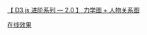 [【 D3.js 进阶系列 — 2.0 】 力学图 + 人物关系图](http://blog.csdn.net/lzhlzz/article/details/40450379)

[在线效果](http://otc2ysde8.bkt.clouddn.com/relations.html)